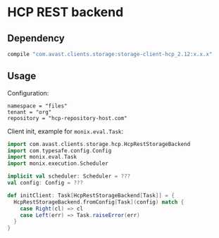 # HCP REST backend

## Dependency

```groovy
compile "com.avast.clients.storage:storage-client-hcp_2.12:x.x.x"
```

## Usage

Configuration:

```hocon
namespace = "files"
tenant = "org"
repository = "hcp-repository-host.com"
```

Client init, example for `monix.eval.Task`:

```scala
import com.avast.clients.storage.hcp.HcpRestStorageBackend
import com.typesafe.config.Config
import monix.eval.Task
import monix.execution.Scheduler

implicit val scheduler: Scheduler = ???
val config: Config = ???

def initClient: Task[HcpRestStorageBackend[Task]] = {
  HcpRestStorageBackend.fromConfig[Task](config) match {
    case Right(cl) => cl
    case Left(err) => Task.raiseError(err)
  }
}
```